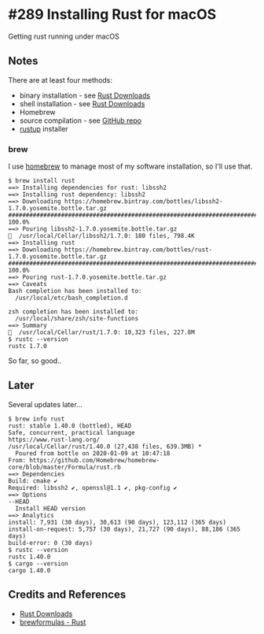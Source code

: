 # #289 Installing Rust for macOS

Getting rust running under macOS

## Notes

There are at least four methods:

* binary installation - see [Rust Downloads](https://www.rust-lang.org/downloads.html)
* shell installation - see [Rust Downloads](https://www.rust-lang.org/downloads.html)
* Homebrew
* source compilation - see [GitHub repo](https://github.com/rust-lang/rust)
* [rustup](https://rustup.rs/) installer

### brew

I use [homebrew](https://github.com/Homebrew/homebrew) to manage most of my software installation, so I'll use that.

```
$ brew install rust
==> Installing dependencies for rust: libssh2
==> Installing rust dependency: libssh2
==> Downloading https://homebrew.bintray.com/bottles/libssh2-1.7.0.yosemite.bottle.tar.gz
######################################################################## 100.0%
==> Pouring libssh2-1.7.0.yosemite.bottle.tar.gz
🍺  /usr/local/Cellar/libssh2/1.7.0: 180 files, 798.4K
==> Installing rust
==> Downloading https://homebrew.bintray.com/bottles/rust-1.7.0.yosemite.bottle.tar.gz
######################################################################## 100.0%
==> Pouring rust-1.7.0.yosemite.bottle.tar.gz
==> Caveats
Bash completion has been installed to:
  /usr/local/etc/bash_completion.d

zsh completion has been installed to:
  /usr/local/share/zsh/site-functions
==> Summary
🍺  /usr/local/Cellar/rust/1.7.0: 10,323 files, 227.8M
$ rustc --version
rustc 1.7.0
```

So far, so good..

## Later

Several updates later...

```
$ brew info rust
rust: stable 1.40.0 (bottled), HEAD
Safe, concurrent, practical language
https://www.rust-lang.org/
/usr/local/Cellar/rust/1.40.0 (27,438 files, 639.3MB) *
  Poured from bottle on 2020-01-09 at 10:47:18
From: https://github.com/Homebrew/homebrew-core/blob/master/Formula/rust.rb
==> Dependencies
Build: cmake ✔
Required: libssh2 ✔, openssl@1.1 ✔, pkg-config ✔
==> Options
--HEAD
  Install HEAD version
==> Analytics
install: 7,931 (30 days), 30,613 (90 days), 123,112 (365 days)
install-on-request: 5,757 (30 days), 21,727 (90 days), 88,186 (365 days)
build-error: 0 (30 days)
$ rustc --version
rustc 1.40.0
$ cargo --version
cargo 1.40.0
```

## Credits and References

* [Rust Downloads](https://www.rust-lang.org/downloads.html)
* [brewformulas - Rust](http://brewformulas.org/Rust)
